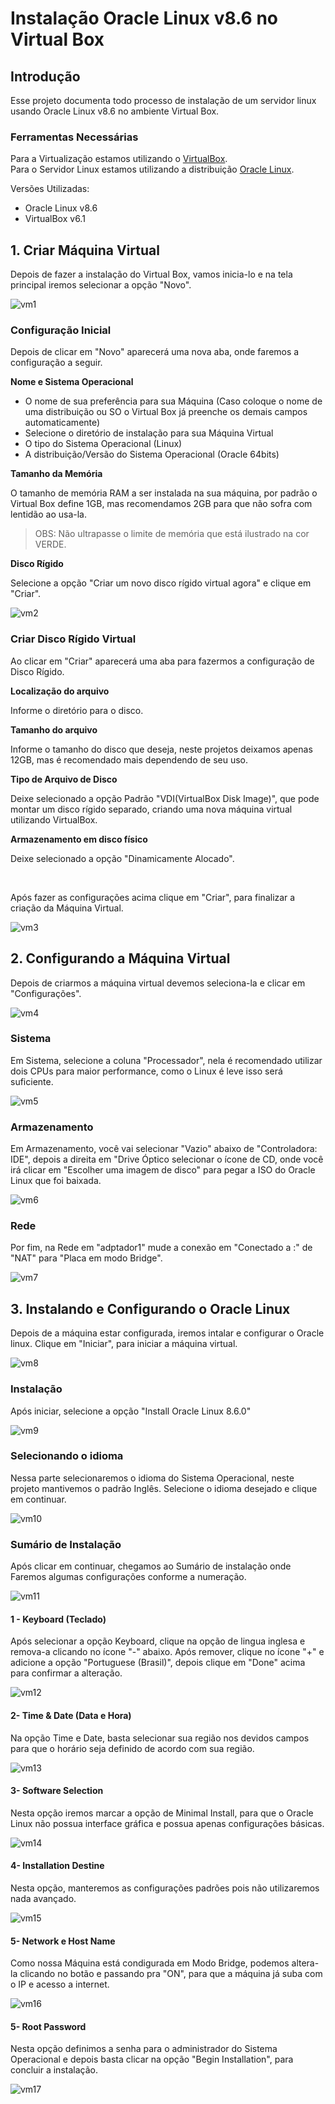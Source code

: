 # Instalação Oracle Linux v8.6 no Virtual Box
## Introdução 
Esse projeto documenta todo processo de instalação de um servidor linux usando Oracle Linux v8.6 no ambiente Virtual Box.

### Ferramentas Necessárias
Para a Virtualização estamos utilizando o [VirtualBox](https://www.virtualbox.org).<br>
Para o Servidor Linux estamos utilizando a distribuição [Oracle Linux](https://yum.oracle.com/oracle-linux-isos.html).

Versões Utilizadas:
* Oracle Linux v8.6
* VirtualBox v6.1

## 1. Criar Máquina Virtual
Depois de fazer a instalação do Virtual Box, vamos inicia-lo e na tela principal iremos selecionar a opção "Novo".

![vm1](https://user-images.githubusercontent.com/78823528/189496765-157a631b-925d-4336-bcfa-28f3d6caa25c.png)

### Configuração Inicial

Depois de clicar em "Novo" aparecerá uma nova aba, onde faremos a configuração a seguir.

**Nome e Sistema Operacional**

* O nome de sua preferência para sua Máquina (Caso coloque o nome de uma distribuição ou SO o Virtual Box já preenche os demais campos automaticamente)
* Selecione o diretório de instalação para sua Máquina Virtual
* O tipo do Sistema Operacional (Linux)
* A distribuição/Versão do Sistema Operacional (Oracle 64bits)

**Tamanho da Memória**

O tamanho de memória RAM a ser instalada na sua máquina, por padrão o Virtual Box define 1GB, mas recomendamos 2GB para que não sofra com lentidão ao usa-la.
> OBS: Não ultrapasse o limite de memória que está ilustrado na cor VERDE.

**Disco Rígido**

Selecione a opção "Criar um novo disco rígido virtual agora" e clique em "Criar".

![vm2](https://user-images.githubusercontent.com/78823528/189500534-c85fe176-0634-4d15-9657-b76a5977ed11.png)

### Criar Disco Rígido Virtual

Ao clicar em "Criar" aparecerá uma aba para fazermos a configuração de Disco Rígido.

**Localização do arquivo**

Informe o diretório para o disco.

**Tamanho do arquivo**

Informe o tamanho do disco que deseja, neste projetos deixamos apenas 12GB, mas é recomendado mais dependendo de seu uso.

**Tipo de Arquivo de Disco**

Deixe selecionado a opção Padrão "VDI(VirtualBox Disk Image)", que pode montar um disco rígido separado, criando uma nova máquina virtual utilizando VirtualBox.

**Armazenamento em disco físico**

Deixe selecionado a opção "Dinamicamente Alocado".


<br>


Após fazer as configurações acima clique em "Criar", para finalizar a criação da Máquina Virtual.




![vm3](https://user-images.githubusercontent.com/78823528/189500711-35b8099c-4c32-4fb8-bc0b-cd786973a757.png)


## 2. Configurando a Máquina Virtual

Depois de criarmos a máquina virtual devemos seleciona-la e clicar em "Configurações".

![vm4](https://user-images.githubusercontent.com/78823528/189504970-9d21cf31-2839-451c-af34-9571f54fb8b3.png)


### Sistema

Em Sistema, selecione a coluna "Processador", nela é recomendado utilizar dois CPUs para maior performance, como o Linux é leve isso será suficiente.

![vm5](https://user-images.githubusercontent.com/78823528/189505364-db5788d4-e02e-4e99-ac52-b3f5e700cf46.png)

### Armazenamento

Em Armazenamento, você vai selecionar "Vazio" abaixo de "Controladora: IDE", depois a direita em "Drive Óptico selecionar o ícone de CD, onde você irá clicar em "Escolher uma imagem de disco" para pegar a ISO do Oracle Linux que foi baixada.

![vm6](https://user-images.githubusercontent.com/78823528/189505785-6f8504d2-ee6e-4727-a21c-b3c99440943f.png)

### Rede

Por fim, na Rede em "adptador1" mude a conexão em "Conectado a :" de "NAT" para "Placa em modo Bridge".

![vm7](https://user-images.githubusercontent.com/78823528/189506371-c8c046ad-a322-47ae-ace1-c0a3f3345a16.png)



## 3.  Instalando e Configurando o Oracle Linux 

Depois de a máquina estar configurada, iremos intalar e configurar o Oracle linux.
Clique em "Iniciar", para iniciar a máquina virtual.

![vm8](https://user-images.githubusercontent.com/78823528/189506967-4ecd1fdb-ff30-4be1-8c9f-caa64fdc6317.png)

### Instalação

Após iniciar, selecione a opção "Install Oracle Linux 8.6.0"

![vm9](https://user-images.githubusercontent.com/78823528/189507613-0ca46bbb-32b7-40e6-8f17-3bc4e9c05e56.png)

### Selecionando o idioma 

Nessa parte selecionaremos o idioma do Sistema Operacional, neste projeto mantivemos o padrão Inglês.
Selecione o idioma desejado e clique em continuar.

![vm10](https://user-images.githubusercontent.com/78823528/189507726-73314056-3d1e-4382-8b75-3ed3245dda34.png)

### Sumário de Instalação

Após clicar em continuar, chegamos ao Sumário de instalação onde Faremos algumas configurações conforme a numeração.

![vm11](https://user-images.githubusercontent.com/78823528/189510091-bb0d9444-8b7e-4f53-b8f7-0d9cf05e3ebd.png)

#### 1 - Keyboard (Teclado)

Após selecionar a opção Keyboard, clique na opção de lingua inglesa e remova-a clicando no ícone "-" abaixo.
Após remover, clique no ícone "+" e adicione a opção "Portuguese (Brasil)", depois clique em "Done" acima para confirmar a alteração.

![vm12](https://user-images.githubusercontent.com/78823528/189508093-96f1712a-f421-4114-990e-32ae78d16d15.png)

#### 2- Time & Date (Data e Hora)

Na opção Time e Date, basta selecionar sua região nos devidos campos para que o horário seja definido de acordo com sua região.


![vm13](https://user-images.githubusercontent.com/78823528/189508535-40352ecd-0206-4bc1-854a-22634c02f704.png)


#### 3- Software Selection

Nesta opção iremos marcar a opção de Minimal Install, para que o Oracle Linux não possua interface gráfica e possua apenas configurações básicas.

![vm14](https://user-images.githubusercontent.com/78823528/189509227-507f0468-6564-4851-908e-8979629884cd.png)

#### 4- Installation Destine

Nesta opção, manteremos as configurações padrões pois não utilizaremos nada avançado.

![vm15](https://user-images.githubusercontent.com/78823528/189510115-26d839f9-dd7e-4f77-a80f-03d06cae05e2.png)

#### 5- Network e Host Name
Como nossa Máquina está condigurada em Modo Bridge, podemos altera-la clicando no botão e passando pra "ON", para que a máquina já suba com o IP e acesso a internet.

![vm16](https://user-images.githubusercontent.com/78823528/189509734-0dad697b-a145-47b7-be25-475b63f43046.png)

#### 5- Root Password

Nesta opção definimos a senha para o administrador do Sistema Operacional e depois basta clicar na opção "Begin Installation", para concluir a instalação.

![vm17](https://user-images.githubusercontent.com/78823528/189510008-35dcc073-748e-41ee-99c9-2bf1f8e2459e.png)
